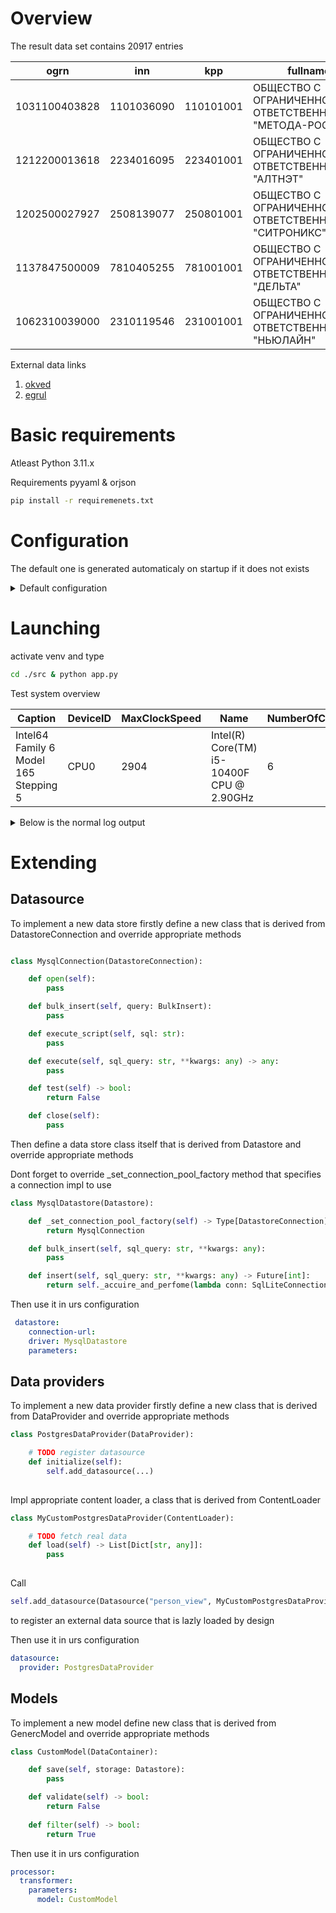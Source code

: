 # Overview

The result data set contains 20917 entries

|ogrn|inn|kpp|fullname|okvd_code|
|---|---|---|---|---|
|1031100403828|1101036090|110101001|ОБЩЕСТВО С ОГРАНИЧЕННОЙ ОТВЕТСТВЕННОСТЬЮ "МЕТОДА-РОСТ"|61.10.4|
|1212200013618|2234016095|223401001|ОБЩЕСТВО С ОГРАНИЧЕННОЙ ОТВЕТСТВЕННОСТЬЮ "АЛТНЭТ"|61.10|
|1202500027927|2508139077|250801001|ОБЩЕСТВО С ОГРАНИЧЕННОЙ ОТВЕТСТВЕННОСТЬЮ "СИТРОНИКС"|61.10|
|1137847500009|7810405255|781001001|ОБЩЕСТВО С ОГРАНИЧЕННОЙ ОТВЕТСТВЕННОСТЬЮ "ДЕЛЬТА"|61.10|
|1062310039000|2310119546|231001001|ОБЩЕСТВО С ОГРАНИЧЕННОЙ ОТВЕТСТВЕННОСТЬЮ "НЬЮЛАЙН"|61.10.1|

External data links

1. [okved](https://ofdata.ru/open-data/download/okved_2.json.zip)
2. [egrul](https://ofdata.ru/open-data/download/egrul.json.zip)

# Basic requirements

Atleast Python 3.11.x

Requirements pyyaml & orjson

```bash
pip install -r requiremenets.txt
```

# Configuration

The default one is generated automaticaly on startup if it does not exists

<details>

<summary>Default configuration</summary>

```yaml
log:
  file-name: sample-application.log
  file-path: ./
  level: 20 # log level
  max-part-size-in-bytes: 819200 # the size of log file
  max-size-in-bytes: 8388608 # the total size of logs
processes: # describes a set of ETL process
  hw1: # The name of etl process and its definition
    disabled: false # A flag that indicates whether this process is ignored
    datasource:
      data-path: ./data/hw1/ # A folder that contais an external data that is stored as a bunch of json files or zip files
      provider: FileDataProvider # Concrete implementation that serves data from file system
    datastore:
      connection-url: hw1.db # The format depends on driver implementation
      driver: SqlLiteDatastore # Concrete datastore implementation
      parameters: # Driver options
        batch:
          max-size: 5000
        connection: {} # The specific driver connection options
        init-storage-sql: "\n                                CREATE TABLE IF NOT EXISTS\
          \ hw1 ( \n                                    code TEXT PRIMARY KEY, \n\
          \                                    parent_code TEXT, \n              \
          \                      section TEXT, \n                                \
          \    name TEXT, \n                                    comment TEXT);\n \
          \                               DELETE FROM hw1;\n                     \
          \       " # The init datastore sql script
        max-pool-size: 1 # The connection pool size. For sqllite driver there is no parallel access
        # NOTE do not rise this value for sqllite dirver in order to avoid perfomance loss caused by join calls
    processor:
      max-processes: 1 # The total process to use. Default fallbaks to cpu_count
      max-io-workers: 1 # The total thread to perfome read io
      # NOTE each worker perfome datasource load into process memory so choose this value wisely. Default fallbaks to cpu_count / 2
      transformer:
        parameters:
          model: EconomicActivityKindEntry # The model implementation to use 
        transformer: GenericTransformer # The strategy implementation to convert raw data into desired model
  hw2: # The name of etl process and its definition
    disabled: false # A flag that indicates whether this process is ignored
    datasource:
      data-path: ./data/hw2/ # A folder that contais an external data that is stored as a bunch of json files or zip files
    datastore:
      connection-url: hw1.db # The format depends on driver implementation
      driver: SqlLiteDatastore # Concrete datastore implementation
      parameters: # Driver options
        batch:
          max-size: 5000
        connection: {} # The specific driver connection options
        init-storage-sql: "\n                                CREATE TABLE IF NOT EXISTS\
          \ telecom_companies ( \n                                    ogrn TEXT PRIMARY\
          \ KEY, \n                                    inn TEXT, \n              \
          \                      kpp TEXT, \n                                    fullname\
          \ TEXT, \n                                    okvd_code TEXT);\n       \
          \                         DELETE FROM telecom_companies;\n             \
          \               " # The init datastore sql script
        max-pool-size: 1 # The connection pool size. For sqllite driver there is no parallel access
        # NOTE do not rise this value for sqllite dirver in order to avoid perfomance loss caused by join calls
    processor:
      max-processes: 12 # The total process to use. Default fallbaks to cpu_count
      max-io-workers: 4 # The total thread to perfome read io
      # NOTE each worker perfome datasource load into process memory so choose this value wisely. Default fallbaks to cpu_count / 2
      # NOTE For this sample datasource an app consumes 2.2GB memory in total
      transformer:
        parameters:
          model: TelecomCompany # The model implementation to use 
        transformer: GenericTransformer # The strategy implementation to convert raw data into desired model
```

</details>

# Launching

activate venv and type 

```bash
cd ./src & python app.py
```

Test system overview

| Caption | DeviceID | MaxClockSpeed | Name | NumberOfCores | Status |
| --- | --- | --- | --- | --- | --- |
| Intel64 Family 6 Model 165 Stepping 5 | CPU0 | 2904 | Intel(R) Core(TM) i5-10400F CPU @ 2.90GHz | 6 | OK |

<details>

<summary>Below is the normal log output</summary>

```log
2023-06-26 20:24:59,981: [INFO] [MainProcess] [MainThread] [Application.class]  -       Processing total 2 ETL processes...
2023-06-26 20:24:59,981: [INFO] [MainProcess] [MainThread] [DataProcessor.class]        -       Initialize datasource for ELT process HW1-ETL-PROCESS
2023-06-26 20:24:59,991: [INFO] [MainProcess] [MainThread] [DatastoreConnectionPool.class]      -       Initializing datastore hw1 using pool size 1 
2023-06-26 20:24:59,994: [INFO] [MainProcess] [MainThread] [SqlLiteDatastore.class]     -       Datastore hw1.db is ready
2023-06-26 20:25:01,125: [INFO] [MainProcess] [MainThread] [DatastoreConnectionPool.class]      -       Shutdown pool for datastore hw1
2023-06-26 20:25:01,127: [INFO] [MainProcess] [MainThread] [DatastoreConnectionPool.class]      -       Datastores hw1 pool is terminated
2023-06-26 20:25:01,130: [INFO] [MainProcess] [MainThread] [DataProcessor.class]        -       Start processing total 1 datasources     
2023-06-26 20:25:02,741: [INFO] [SpawnProcess-1] [MainThread] [DatastoreConnectionPool.class]   -       Shutdown pool for datastore hw1
2023-06-26 20:25:02,742: [INFO] [SpawnProcess-1] [MainThread] [DatastoreConnectionPool.class]   -       Datastores hw1 pool is terminated
2023-06-26 20:25:02,758: [INFO] [MainProcess] [MainThread] [DataProcessor.class]        -       ETL process HW1-ETL-PROCESS is completed
2023-06-26 20:25:02,759: [INFO] [MainProcess] [MainThread] [DataProcessor.class]        -       Method invokation DataProcessor->process tooks 2.7779922485351562 seconds
2023-06-26 20:25:02,760: [INFO] [MainProcess] [MainThread] [DataProcessor.class]        -       Initialize datasource for ELT process HW2-ETL-PROCESS
2023-06-26 20:25:02,761: [INFO] [MainProcess] [MainThread] [DatastoreConnectionPool.class]      -       Initializing datastore hw2 using pool size 1
2023-06-26 20:25:02,763: [INFO] [MainProcess] [MainThread] [SqlLiteDatastore.class]     -       Datastore C:/Users/Swedenteen/hw1.db is ready
2023-06-26 20:25:02,770: [INFO] [MainProcess] [MainThread] [DatastoreConnectionPool.class]      -       Shutdown pool for datastore hw2  
2023-06-26 20:25:02,770: [INFO] [MainProcess] [MainThread] [DatastoreConnectionPool.class]      -       Datastores hw2 pool is terminated
2023-06-26 20:25:02,931: [INFO] [MainProcess] [MainThread] [DataProcessor.class]        -       Start processing total 11457 datasources
2023-06-26 20:30:58,276: [INFO] [SpawnProcess-7] [MainThread] [DatastoreConnectionPool.class]   -       Shutdown pool for datastore hw2
2023-06-26 20:30:58,280: [INFO] [SpawnProcess-7] [MainThread] [DatastoreConnectionPool.class]   -       Datastores hw2 pool is terminated
...
2023-06-26 20:31:04,839: [INFO] [MainProcess] [MainThread] [DataProcessor.class]        -       ETL process HW2-ETL-PROCESS is completed
2023-06-26 20:31:04,840: [INFO] [MainProcess] [MainThread] [DataProcessor.class]        -       Method invokation DataProcessor->process tooks 362.07990741729736 seconds
2023-06-26 20:31:04,841: [INFO] [MainProcess] [MainThread] [Application.class]  -       All ETL processes are completed
```

</details>

# Extending

## Datasource

To implement a new data store firstly define a new class that is derived from DatastoreConnection and override appropriate methods

```python

class MysqlConnection(DatastoreConnection):

    def open(self):
        pass

    def bulk_insert(self, query: BulkInsert):
        pass

    def execute_script(self, sql: str):
        pass

    def execute(self, sql_query: str, **kwargs: any) -> any:
        pass

    def test(self) -> bool:
        return False

    def close(self):
        pass

```

Then define a data store class itself that is derived from Datastore and override appropriate methods 

Dont forget to override _set_connection_pool_factory method that specifies a connection impl to use

```python
class MysqlDatastore(Datastore):

    def _set_connection_pool_factory(self) -> Type[DatastoreConnection]:
        return MysqlConnection

    def bulk_insert(self, sql_query: str, **kwargs: any):
        pass

    def insert(self, sql_query: str, **kwargs: any) -> Future[int]:
        return self._accuire_and_perfome(lambda conn: SqlLiteConnection._do_execute(sql_query, kwargs, conn))

```

Then use it in urs configuration

```yaml
 datastore:
    connection-url:
    driver: MysqlDatastore
    parameters:
```

## Data providers

To implement a new data provider firstly define a new class that is derived from DataProvider and override appropriate methods

```python
class PostgresDataProvider(DataProvider):

    # TODO register datasource
    def initialize(self):
        self.add_datasource(...)
   
```

Impl appropriate content loader, a class that is derived from ContentLoader

```python
class MyCustomPostgresDataProvider(ContentLoader):

    # TODO fetch real data
    def load(self) -> List[Dict[str, any]]:
        pass
   
```

Call 

```python
self.add_datasource(Datasource("person_view", MyCustomPostgresDataProvider(...)))
```

to register an external data source that is lazly loaded by design

Then use it in urs configuration

```yaml
datasource:
  provider: PostgresDataProvider
```

## Models

To implement a new model define new class that is derived from GenercModel and override appropriate methods

```python
class CustomModel(DataContainer):

    def save(self, storage: Datastore):
        pass

    def validate(self) -> bool:
        return False
    
    def filter(self) -> bool:
        return True

```

Then use it in urs configuration

```yaml
processor:
  transformer:
    parameters:
      model: CustomModel
```